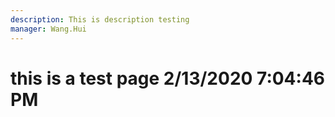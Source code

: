 ```yaml
---
description: This is description testing
manager: Wang.Hui
---
```

# this is a test page 2/13/2020 7:04:46 PM